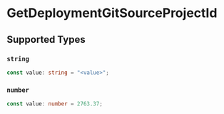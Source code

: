 # GetDeploymentGitSourceProjectId


## Supported Types

### `string`

```typescript
const value: string = "<value>";
```

### `number`

```typescript
const value: number = 2763.37;
```

